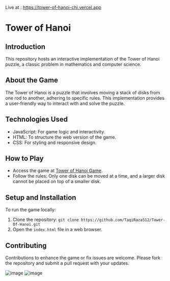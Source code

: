 Live at : https://tower-of-hanoi-chi.vercel.app
# Tower of Hanoi

## Introduction
This repository hosts an interactive implementation of the Tower of Hanoi puzzle, a classic problem in mathematics and computer science.

## About the Game
The Tower of Hanoi is a puzzle that involves moving a stack of disks from one rod to another, adhering to specific rules. This implementation provides a user-friendly way to interact with and solve the puzzle.

## Technologies Used
- JavaScript: For game logic and interactivity.
- HTML: To structure the web version of the game.
- CSS: For styling and responsive design.

## How to Play
- Access the game at [Tower of Hanoi Game](tower-of-hanoi-chi.vercel.app).
- Follow the rules: Only one disk can be moved at a time, and a larger disk cannot be placed on top of a smaller disk.

## Setup and Installation
To run the game locally:
1. Clone the repository: `git clone https://github.com/TaqiRaza512/Tower-Of-Hanoi.git`
2. Open the `index.html` file in a web browser.

## Contributing
Contributions to enhance the game or fix issues are welcome. Please fork the repository and submit a pull request with your updates.

![image](https://github.com/TaqiRaza512/Tower-Of-Hanoi/assets/122045573/86643cc5-f221-410e-bbed-15ead6c5c24d)
![image](https://github.com/TaqiRaza512/Tower-Of-Hanoi/assets/122045573/39d455b2-cd3e-4924-b925-9784ecc59ee7)
